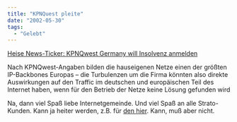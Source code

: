 ```yaml
---
title: "KPNQuest pleite"
date: "2002-05-30"
tags:
  - "Gelebt"
---
```


[Heise News-Ticker: KPNQwest Germany will Insolvenz anmelden](http://www.heise.de/newsticker/data/hob-29.05.02-002/)

Nach KPNQwest-Angaben bilden die hauseigenen Netze einen der größten IP-Backbones Europas – die Turbulenzen um die Firma könnten also direkte Auswirkungen auf den Traffic im deutschen und europäischen Teil des Internet haben, wenn für den Betrieb der Netze keine Lösung gefunden wird

Na, dann viel Spaß liebe Internetgemeinde. Und viel Spaß an alle Strato-Kunden. Kann ja heiter werden, z.B. für [den hier](http://www.schockwellenreiter.de). Kann, muß aber nicht.
